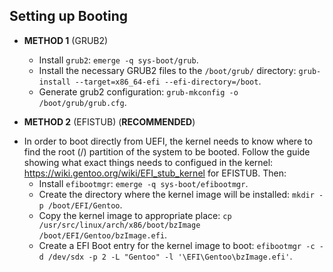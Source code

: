 ## Setting up Booting
* **METHOD 1** (GRUB2)
    - Install `grub2`: `emerge -q sys-boot/grub`.
    - Install the necessary GRUB2 files to the `/boot/grub/` directory: `grub-install --target=x86_64-efi --efi-directory=/boot`.
    - Generate grub2 configuration: `grub-mkconfig -o /boot/grub/grub.cfg`.
    
* **METHOD 2** (EFISTUB) (**RECOMMENDED**)
- In order to boot directly from UEFI, the kernel needs to know where to find the root (/) partition of the system to be booted. Follow the guide showing what exact things needs to configued in the kernel: https://wiki.gentoo.org/wiki/EFI_stub_kernel for EFISTUB. Then:
    - Install `efibootmgr`: `emerge -q sys-boot/efibootmgr`.
    - Create the directory where the kernel image will be installed: `mkdir -p /boot/EFI/Gentoo`.
    - Copy the kernel image to appropriate place: `cp /usr/src/linux/arch/x86/boot/bzImage /boot/EFI/Gentoo/bzImage.efi`.
    - Create a EFI Boot entry for the kernel image to boot: `efibootmgr -c -d /dev/sdx -p 2 -L "Gentoo" -l '\EFI\Gentoo\bzImage.efi'`.